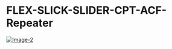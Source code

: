 # FLEX-SLICK-SLIDER-CPT-ACF-Repeater
<a href="https://ibb.co/M7WpfVx"><img src="https://i.ibb.co/VTrDxSc/Image-2.png" alt="Image-2" border="0"></a>
